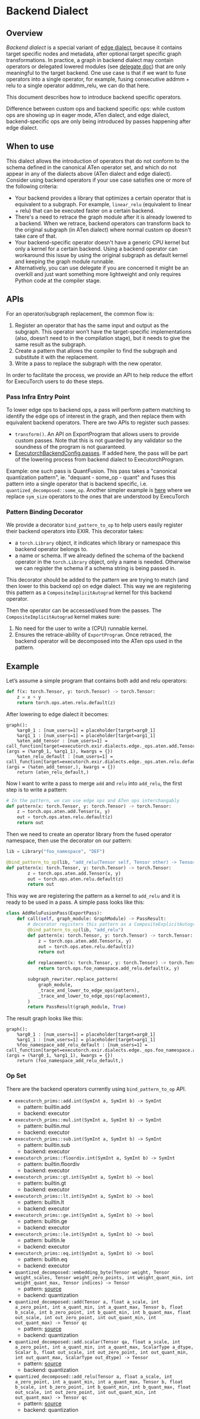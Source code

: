 # Backend Dialect
## Overview

_Backend dialect_ is a special variant of [edge dialect](./ir-exir.md), because it contains target specific nodes and metadata, after optional target specific graph transformations. In practice, a graph in backend dialect may contain operators or delegated lowered modules (see [delegate doc](./compiler-delegate-and-partitioner.md)) that are only meaningful to the target backend. One use case is that if we want to fuse operators into a single operator, for example, fusing consecutive addmm + relu to a single operator addmm_relu, we can do that here.

This document describes how to introduce backend specific operators.

Difference between custom ops and backend specific ops: while custom ops are showing up in eager mode, ATen dialect, and edge dialect, backend-specific ops are only being introduced by passes happening after edge dialect.


## When to use

This dialect allows the introduction of operators that do not conform to the schema defined in the canonical ATen operator set, and which do not appear in any of the dialects above (ATen dialect and edge dialect). Consider using backend operators if your use case satisfies one or more of the following criteria:



* Your backend provides a library that optimizes a certain operator that is equivalent to a subgraph. For example, `linear_relu` (equivalent to linear + relu) that can be executed faster on a certain backend.
* There's a need to retrace the graph module after it is already lowered to a backend. When we retrace, backend operators can transform back to the original subgraph (in ATen dialect) where normal custom op doesn't take care of that.
* Your backend-specific operator doesn't have a generic CPU kernel but only a kernel for a certain backend. Using a backend operator can workaround this issue by using the original subgraph as default kernel and keeping the graph module runnable.
* Alternatively, you can use delegate if you are concerned it might be an overkill and just want something more lightweight and only requires Python code at the compiler stage.


## APIs

For an operator/subgraph replacement, the common flow is:



1. Register an operator that has the same input and output as the subgraph. This operator won’t have the target-specific implementations (also, doesn’t need to in the compilation stage), but it needs to give the same result as the subgraph.
2. Create a pattern that allows the compiler to find the subgraph and substitute it with the replacement.
3. Write a pass to replace the subgraph with the new operator.

In order to facilitate the process, we provide an API to help reduce the effort for ExecuTorch users to do these steps.


### Pass Infra Entry Point

To lower edge ops to backend ops, a pass will perform pattern matching to identify the edge ops of interest in the graph, and then replace them with equivalent backend operators. There are two APIs to register such passes:



* `transform()`. An API on ExportProgram that allows users to provide custom passes. Note that this is not guarded by any validator so the soundness of the program is not guaranteed.
* [ExecutorchBackendConfig.passes](https://github.com/pytorch/executorch/blob/main/exir/capture/_config.py#L40). If added here, the pass will be part of the lowering process from backend dialect to ExecutorchProgram.

Example: one such pass is QuantFusion. This pass takes a "canonical quantization pattern", ie. "dequant - some_op - quant" and fuses this pattern into a single operator that is backend specific, i.e. `quantized_decomposed::some_op`. Another simpler example is [here](https://github.com/pytorch/executorch/blob/main/exir/passes/replace_edge_with_backend_pass.py#L20) where we replace `sym_size` operators to the ones that are understood by ExecuTorch


### Pattern Binding Decorator

We provide a decorator `bind_pattern_to_op` to help users easily register their backend operators into EXIR. This decorator takes:



* a `torch.Library` object, it indicates which library or namespace this backend operator belongs to.
* a name or schema. If we already defined the schema of the backend operator in the `torch.Library` object, only a name is needed. Otherwise we can register the schema if a schema string is being passed in.

This decorator should be added to the pattern we are trying to match (and then lower to this backend op) on edge dialect. This way we are registering this pattern as a `CompositeImplicitAutograd` kernel for this backend operator.

Then the operator can be accessed/used from the passes. The `CompositeImplicitAutograd` kernel makes sure:



1. No need for the user to write a (CPU) runnable kernel.
2. Ensures the retrace-ability of `ExportProgram`. Once retraced, the backend operator will be decomposed into the ATen ops used in the pattern.


## Example

Let’s assume a simple program that contains both add and relu operators:
```python
def f(x: torch.Tensor, y: torch.Tensor) -> torch.Tensor:
    z = x + y
    return torch.ops.aten.relu.default(z)
```
After lowering to edge dialect it becomes:
```
graph():
    %arg0_1 : [num_users=1] = placeholder[target=arg0_1]
    %arg1_1 : [num_users=1] = placeholder[target=arg1_1]
    %aten_add_tensor : [num_users=1] = call_function[target=executorch.exir.dialects.edge._ops.aten.add.Tensor](args = (%arg0_1, %arg1_1), kwargs = {})
    %aten_relu_default : [num_users=1] = call_function[target=executorch.exir.dialects.edge._ops.aten.relu.default](args = (%aten_add_tensor,), kwargs = {})
    return (aten_relu_default,)
```
Now I want to write a pass to merge `add` and `relu` into `add_relu`, the first step is to write a pattern:
```python
# In the pattern, we can use edge ops and ATen ops interchangably
def pattern(x: torch.Tensor, y: torch.Tensor) -> torch.Tensor:
    z = torch.ops.aten.add.Tensor(x, y)
    out = torch.ops.aten.relu.default(z)
    return out
```
Then we need to create an operator library from the fused operator namespace, then use the decorator on our pattern:

```python
lib = Library("foo_namespace", "DEF")

@bind_pattern_to_op(lib, "add_relu(Tensor self, Tensor other) -> Tensor")
def pattern(x: torch.Tensor, y: torch.Tensor) -> torch.Tensor:
        z = torch.ops.aten.add.Tensor(x, y)
        out = torch.ops.aten.relu.default(z)
        return out
```
This way we are registering the pattern as a kernel to `add_relu` and it is ready to be used in a pass. A simple pass looks like this:
```python
class AddReluFusionPass(ExportPass):
    def call(self, graph_module: GraphModule) -> PassResult:
        # decorator registers this pattern as a CompositeExplicitAutograd kernel, since there's no kernel registered before.
        @bind_pattern_to_op(lib, "add_relu")
        def pattern(x: torch.Tensor, y: torch.Tensor) -> torch.Tensor:
            z = torch.ops.aten.add.Tensor(x, y)
            out = torch.ops.aten.relu.default(z)
            return out

        def replacement(x: torch.Tensor, y: torch.Tensor) -> torch.Tensor:
            return torch.ops.foo_namespace.add_relu.default(x, y)

        subgraph_rewriter.replace_pattern(
            graph_module,
            _trace_and_lower_to_edge_ops(pattern),
            _trace_and_lower_to_edge_ops(replacement),
        )
        return PassResult(graph_module, True)
```
The result graph looks like this:
```
graph():
    %arg0_1 : [num_users=1] = placeholder[target=arg0_1]
    %arg1_1 : [num_users=1] = placeholder[target=arg1_1]
    %foo_namespace_add_relu_default : [num_users=1] = call_function[target=executorch.exir.dialects.edge._ops.foo_namespace.add_relu.default](args = (%arg0_1, %arg1_1), kwargs = {})
    return (foo_namespace_add_relu_default,)
```
### Op Set

There are the backend operators currently using `bind_pattern_to_op` API.

* `executorch_prims::add.int(SymInt a, SymInt b) -> SymInt`
  * pattern: builtin.add
  * backend: executor
* `executorch_prims::mul.int(SymInt a, SymInt b) -> SymInt`
  * pattern: builtin.mul
  * backend: executor
* `executorch_prims::sub.int(SymInt a, SymInt b) -> SymInt`
  * pattern: builtin.sub
  * backend: executor
* `executorch_prims::floordiv.int(SymInt a, SymInt b) -> SymInt`
  * pattern: builtin.floordiv
  * backend: executor
* `executorch_prims::gt.int(SymInt a, SymInt b) -> bool`
  * pattern: builtin.gt
  * backend: executor
* `executorch_prims::lt.int(SymInt a, SymInt b) -> bool`
  * pattern: builtin.lt
  * backend: executor
* `executorch_prims::ge.int(SymInt a, SymInt b) -> bool`
  * pattern: builtin.ge
  * backend: executor
* `executorch_prims::le.int(SymInt a, SymInt b) -> bool`
  * pattern: builtin.le
  * backend: executor
* `executorch_prims::eq.int(SymInt a, SymInt b) -> bool`
  * pattern: builtin.eq
  * backend: executor
* `quantized_decomposed::embedding_byte(Tensor weight, Tensor weight_scales, Tensor weight_zero_points, int weight_quant_min, int weight_quant_max, Tensor indices) -> Tensor`
  * pattern: [source](https://github.com/pytorch/executorch/blob/main/exir/passes/_quant_patterns_and_replacements.py)
  * backend: quantization
* `quantized_decomposed::add(Tensor a, float a_scale, int a_zero_point, int a_quant_min, int a_quant_max, Tensor b, float b_scale, int b_zero_point, int b_quant_min, int b_quant_max, float out_scale, int out_zero_point, int out_quant_min, int out_quant_max) -> Tensor qc`
  * pattern: [source](https://github.com/pytorch/executorch/blob/main/exir/passes/_quant_patterns_and_replacements.py)
  * backend: quantization
* `quantized_decomposed::add.scalar(Tensor qa, float a_scale, int a_zero_point, int a_quant_min, int a_quant_max, ScalarType a_dtype, Scalar b, float out_scale, int out_zero_point, int out_quant_min, int out_quant_max, ScalarType out_dtype) -> Tensor`
  * pattern: [source](https://github.com/pytorch/executorch/blob/main/exir/passes/_quant_patterns_and_replacements.py)
  * backend: quantization
* `quantized_decomposed::add_relu(Tensor a, float a_scale, int a_zero_point, int a_quant_min, int a_quant_max, Tensor b, float b_scale, int b_zero_point, int b_quant_min, int b_quant_max, float out_scale, int out_zero_point, int out_quant_min, int out_quant_max) -> Tensor qc`
  * pattern: [source](https://github.com/pytorch/executorch/blob/main/exir/passes/_quant_patterns_and_replacements.py)
  * backend: quantization
